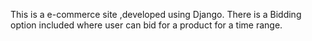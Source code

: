 This is a e-commerce site ,developed using Django. There is a Bidding option included where user can bid for a product for a time range.
